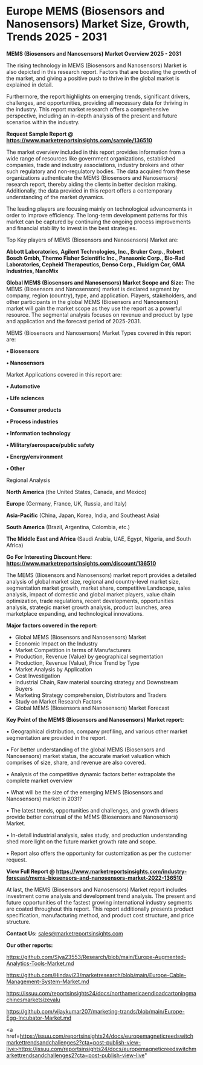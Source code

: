  # Europe MEMS (Biosensors and Nanosensors) Market Size, Growth, Trends 2025 - 2031

<Strong> MEMS (Biosensors and Nanosensors) Market Overview 2025 - 2031</strong>

The rising technology in MEMS (Biosensors and Nanosensors) Market is also depicted in this research report. Factors that are boosting the growth of the market, and giving a positive push to thrive in the global market is explained in detail.

Furthermore, the report highlights on emerging trends, significant drivers, challenges, and opportunities, providing all necessary data for thriving in the industry. This report market research offers a comprehensive perspective, including an in-depth analysis of the present and future scenarios within the industry.

<strong>Request Sample Report @ <a href=https://www.marketreportsinsights.com/sample/136510>https://www.marketreportsinsights.com/sample/136510</a></strong>

The market overview included in this report provides information from a wide range of resources like government organizations, established companies, trade and industry associations, industry brokers and other such regulatory and non-regulatory bodies. The data acquired from these organizations authenticate the MEMS (Biosensors and Nanosensors) research report, thereby aiding the clients in better decision making. Additionally, the data provided in this report offers a contemporary understanding of the market dynamics.

The leading players are focusing mainly on technological advancements in order to improve efficiency. The long-term development patterns for this market can be captured by continuing the ongoing process improvements and financial stability to invest in the best strategies.

Top Key players of MEMS (Biosensors and Nanosensors) Market are:

<strong>Abbott Laboratories, Agilent Technologies, Inc., Bruker Corp., Robert Bosch Gmbh, Thermo Fisher Scientific Inc., Panasonic Corp., Bio-Rad Laboratories, Cepheid Therapeutics, Denso Corp., Fluidigm Cor, GMA Industries, NanoMix</strong>

<strong><b>Global MEMS (Biosensors and Nanosensors) Market Scope and Size:</b></strong>
The MEMS (Biosensors and Nanosensors) market is declared segment by company, region (country), type, and application. Players, stakeholders, and other participants in the global MEMS (Biosensors and Nanosensors) market will gain the market scope as they use the report as a powerful resource. The segmental analysis focuses on revenue and product by type and application and the forecast period of 2025-2031.

MEMS (Biosensors and Nanosensors) Market Types covered in this report are:

<strong>• Biosensors

• Nanosensors</strong>

Market Applications covered in this report are:

<strong>• Automotive

• Life sciences

• Consumer products

• Process industries

• Information technology

• Military/aerospace/public safety

• Energy/environment

• Other</strong> 

Regional Analysis

<strong>North America</strong> (the United States, Canada, and Mexico)

<strong>Europe</strong> (Germany, France, UK, Russia, and Italy)

<strong>Asia-Pacific</strong> (China, Japan, Korea, India, and Southeast Asia)

<strong>South America</strong> (Brazil, Argentina, Colombia, etc.)

<strong>The Middle East and Africa</strong> (Saudi Arabia, UAE, Egypt, Nigeria, and South Africa)

<strong>Go For Interesting Discount Here: <a href=https://www.marketreportsinsights.com/discount/136510>https://www.marketreportsinsights.com/discount/136510</a></strong>

The MEMS (Biosensors and Nanosensors) market report provides a detailed analysis of global market size, regional and country-level market size, segmentation market growth, market share, competitive Landscape, sales analysis, impact of domestic and global market players, value chain optimization, trade regulations, recent developments, opportunities analysis, strategic market growth analysis, product launches, area marketplace expanding, and technological innovations.

<strong><b>Major factors covered in the report:</b></strong>
<ul>
  <li>Global MEMS (Biosensors and Nanosensors) Market </li>
  <li>Economic Impact on the Industry</li>
  <li>Market Competition in terms of Manufacturers</li>
  <li>Production, Revenue (Value) by geographical segmentation</li>
  <li>Production, Revenue (Value), Price Trend by Type</li>
  <li>Market Analysis by Application</li>
  <li>Cost Investigation</li>
  <li>Industrial Chain, Raw material sourcing strategy and Downstream Buyers</li>
  <li>Marketing Strategy comprehension, Distributors and Traders</li>
  <li>Study on Market Research Factors</li>
  <li>Global MEMS (Biosensors and Nanosensors) Market Forecast</li>
</ul>

<strong><b>Key Point of the MEMS (Biosensors and Nanosensors) Market report:</b></strong>

• Geographical distribution, company profiling, and various other market segmentation are provided in the report.

• For better understanding of the global MEMS (Biosensors and Nanosensors) market status, the accurate market valuation which comprises of size, share, and revenue are also covered.

• Analysis of the competitive dynamic factors better extrapolate the complete market overview

• What will be the size of the emerging MEMS (Biosensors and Nanosensors) market in 2031?

• The latest trends, opportunities and challenges, and growth drivers provide better construal of the MEMS (Biosensors and Nanosensors) Market.

• In-detail industrial analysis, sales study, and production understanding shed more light on the future market growth rate and scope.

• Report also offers the opportunity for customization as per the customer request.

<strong><b>View Full Report @ <a href=https://www.marketreportsinsights.com/industry-forecast/mems-biosensors-and-nanosensors-market-2022-136510>https://www.marketreportsinsights.com/industry-forecast/mems-biosensors-and-nanosensors-market-2022-136510</a></b></strong>


At last, the MEMS (Biosensors and Nanosensors) Market report includes investment come analysis and development trend analysis. The present and future opportunities of the fastest growing international industry segments are coated throughout this report. This report additionally presents product specification, manufacturing method, and product cost structure, and price structure.

<strong>Contact Us:</strong>
sales@marketreportsinsights.com

<strong>Our other reports:</strong>

<a href=https://github.com/Siya23553/Research/blob/main/Europe-Augmented-Analytics-Tools-Market.md>https://github.com/Siya23553/Research/blob/main/Europe-Augmented-Analytics-Tools-Market.md</a>

<a href=https://github.com/Hindavi23/marketresearch/blob/main/Europe-Cable-Management-System-Market.md>https://github.com/Hindavi23/marketresearch/blob/main/Europe-Cable-Management-System-Market.md</a>

<a href=https://issuu.com/reportsinsights24/docs/northamericaendloadcartoningmachinesmarketsizevalu>https://issuu.com/reportsinsights24/docs/northamericaendloadcartoningmachinesmarketsizevalu</a>

<a href=https://github.com/vijaykumar207/marketing-trands/blob/main/Europe-Egg-Incubator-Market.md>https://github.com/vijaykumar207/marketing-trands/blob/main/Europe-Egg-Incubator-Market.md</a>

<a href=https://issuu.com/reportsinsights24/docs/europemagneticreedswitchmarkettrendsandchallenges2?cta=post-publish-view-live>https://issuu.com/reportsinsights24/docs/europemagneticreedswitchmarkettrendsandchallenges2?cta=post-publish-view-live</a>"
